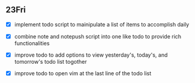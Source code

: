 23Fri
-----
- [x] implement todo script to mainipulate a list of items to accomplish daily
- [x] combine note and notepush script into one like todo to provide rich functionalities
- [x] improve todo to add options to view yesterday's, today's, and tomorrow's todo list togother
- [x] improve todo to open vim at the last line of the todo list

